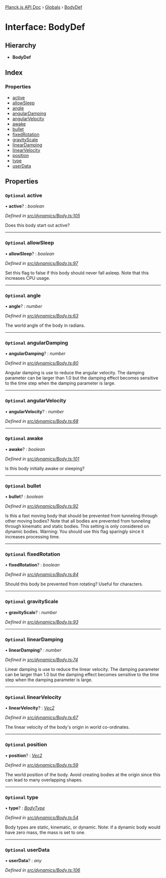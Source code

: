 [Planck.js API Doc](../README.md) › [Globals](../globals.md) › [BodyDef](bodydef.md)

# Interface: BodyDef

## Hierarchy

* **BodyDef**

## Index

### Properties

* [active](bodydef.md#optional-active)
* [allowSleep](bodydef.md#optional-allowsleep)
* [angle](bodydef.md#optional-angle)
* [angularDamping](bodydef.md#optional-angulardamping)
* [angularVelocity](bodydef.md#optional-angularvelocity)
* [awake](bodydef.md#optional-awake)
* [bullet](bodydef.md#optional-bullet)
* [fixedRotation](bodydef.md#optional-fixedrotation)
* [gravityScale](bodydef.md#optional-gravityscale)
* [linearDamping](bodydef.md#optional-lineardamping)
* [linearVelocity](bodydef.md#optional-linearvelocity)
* [position](bodydef.md#optional-position)
* [type](bodydef.md#optional-type)
* [userData](bodydef.md#optional-userdata)

## Properties

### `Optional` active

• **active**? : *boolean*

*Defined in [src/dynamics/Body.ts:105](https://github.com/shakiba/planck.js/blob/1523746/src/dynamics/Body.ts#L105)*

Does this body start out active?

___

### `Optional` allowSleep

• **allowSleep**? : *boolean*

*Defined in [src/dynamics/Body.ts:97](https://github.com/shakiba/planck.js/blob/1523746/src/dynamics/Body.ts#L97)*

Set this flag to false if this body should never fall asleep. Note that this increases CPU usage.

___

### `Optional` angle

• **angle**? : *number*

*Defined in [src/dynamics/Body.ts:63](https://github.com/shakiba/planck.js/blob/1523746/src/dynamics/Body.ts#L63)*

The world angle of the body in radians.

___

### `Optional` angularDamping

• **angularDamping**? : *number*

*Defined in [src/dynamics/Body.ts:80](https://github.com/shakiba/planck.js/blob/1523746/src/dynamics/Body.ts#L80)*

Angular damping is use to reduce the angular velocity.
The damping parameter can be larger than 1.0 but the damping effect
becomes sensitive to the time step when the damping parameter is large.

___

### `Optional` angularVelocity

• **angularVelocity**? : *number*

*Defined in [src/dynamics/Body.ts:68](https://github.com/shakiba/planck.js/blob/1523746/src/dynamics/Body.ts#L68)*

___

### `Optional` awake

• **awake**? : *boolean*

*Defined in [src/dynamics/Body.ts:101](https://github.com/shakiba/planck.js/blob/1523746/src/dynamics/Body.ts#L101)*

Is this body initially awake or sleeping?

___

### `Optional` bullet

• **bullet**? : *boolean*

*Defined in [src/dynamics/Body.ts:92](https://github.com/shakiba/planck.js/blob/1523746/src/dynamics/Body.ts#L92)*

Is this a fast moving body that should be prevented from
tunneling through other moving bodies? Note that all bodies are
prevented from tunneling through kinematic and static bodies. This
setting is only considered on dynamic bodies. Warning: You should use
this flag sparingly since it increases processing time.

___

### `Optional` fixedRotation

• **fixedRotation**? : *boolean*

*Defined in [src/dynamics/Body.ts:84](https://github.com/shakiba/planck.js/blob/1523746/src/dynamics/Body.ts#L84)*

Should this body be prevented from rotating? Useful for characters.

___

### `Optional` gravityScale

• **gravityScale**? : *number*

*Defined in [src/dynamics/Body.ts:93](https://github.com/shakiba/planck.js/blob/1523746/src/dynamics/Body.ts#L93)*

___

### `Optional` linearDamping

• **linearDamping**? : *number*

*Defined in [src/dynamics/Body.ts:74](https://github.com/shakiba/planck.js/blob/1523746/src/dynamics/Body.ts#L74)*

Linear damping is use to reduce the linear velocity. The
damping parameter can be larger than 1.0 but the damping effect becomes
sensitive to the time step when the damping parameter is large.

___

### `Optional` linearVelocity

• **linearVelocity**? : *[Vec2](../classes/vec2.md)*

*Defined in [src/dynamics/Body.ts:67](https://github.com/shakiba/planck.js/blob/1523746/src/dynamics/Body.ts#L67)*

The linear velocity of the body's origin in world co-ordinates.

___

### `Optional` position

• **position**? : *[Vec2](../classes/vec2.md)*

*Defined in [src/dynamics/Body.ts:59](https://github.com/shakiba/planck.js/blob/1523746/src/dynamics/Body.ts#L59)*

The world position of the body. Avoid creating bodies at the
origin since this can lead to many overlapping shapes.

___

### `Optional` type

• **type**? : *[BodyType](../globals.md#bodytype)*

*Defined in [src/dynamics/Body.ts:54](https://github.com/shakiba/planck.js/blob/1523746/src/dynamics/Body.ts#L54)*

Body types are static, kinematic, or dynamic. Note: if a dynamic
body would have zero mass, the mass is set to one.

___

### `Optional` userData

• **userData**? : *any*

*Defined in [src/dynamics/Body.ts:106](https://github.com/shakiba/planck.js/blob/1523746/src/dynamics/Body.ts#L106)*
